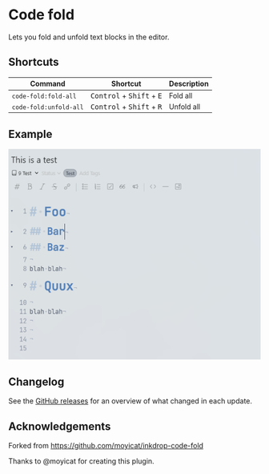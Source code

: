 # Code fold

Lets you fold and unfold text blocks in the editor.

## Shortcuts

| Command                | Shortcut                                             | Description |
| ---------------------- | ---------------------------------------------------- | ----------- |
| `code-fold:fold-all`   | <kbd>Control</kbd> + <kbd>Shift</kbd> + <kbd>E</kbd> | Fold all    |
| `code-fold:unfold-all` | <kbd>Control</kbd> + <kbd>Shift</kbd> + <kbd>R</kbd> | Unfold all  |

## Example

![Demo](./img/demo.png)

## Changelog

See the [GitHub releases](https://github.com/Keisir/inkdrop-code-fold/releases) for an overview of what changed in each update.

## Acknowledgements

Forked from https://github.com/moyicat/inkdrop-code-fold

Thanks to @moyicat for creating this plugin.
